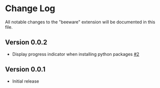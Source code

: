 # Change Log
All notable changes to the "beeware" extension will be documented in this file.

## Version 0.0.2
- Display progress indicator when installing python packages [#2](https://github.com/pybee/vscode-beeware/issues/2)

## Version 0.0.1
- Initial release
